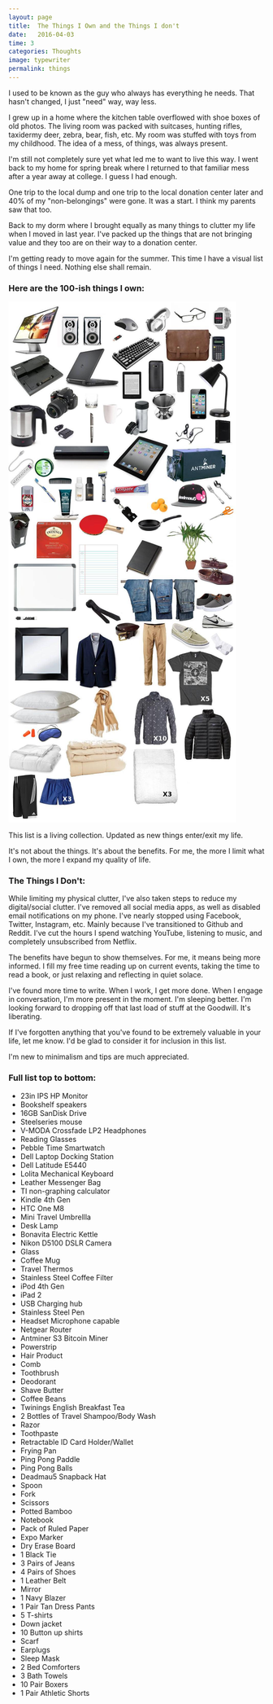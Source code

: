 ```yaml
---
layout: page
title:  The Things I Own and the Things I don't
date:   2016-04-03
time: 3
categories: Thoughts
image: typewriter
permalink: things
---
```


I used to be known as the guy who always has everything he needs. That hasn't changed, I just "need" way, way less.

I grew up in a home where the kitchen table overflowed with shoe boxes of old photos. The living room was packed with suitcases, hunting rifles, taxidermy deer, zebra, bear, fish, etc. My room was stuffed with toys from my childhood. The idea of a mess, of things, was always present.

I'm still not completely sure yet what led me to want to live this way. I went back to my home for spring break where I returned to that familiar mess after a year away at college. I guess I had enough.

One trip to the local dump and one trip to the local donation center later and 40% of my "non-belongings" were gone. It was a start. I think my parents saw that too.

Back to my dorm where I brought equally as many things to clutter my life when I moved in last year. I've packed up the things that are not bringing value and they too are on their way to a donation center.

I'm getting ready to move again for the summer. This time I have a visual list of things I need. Nothing else shall remain.

### Here are the 100-ish things I own:

![Robert's Things](/img/things.jpg)

This list is a living collection. Updated as new things enter/exit my life.


It's not about the things. It's about the benefits. For me, the more I limit what I own, the more I expand my quality of life.

### The Things I Don't:

While limiting my physical clutter, I've also taken steps to reduce my digital/social clutter. I've removed all social media apps, as well as disabled email notifications on my phone. I've nearly stopped using Facebook, Twitter, Instagram, etc. Mainly because I've transitioned to Github and Reddit. I've cut the hours I spend watching YouTube, listening to music, and completely unsubscribed from Netflix.

The benefits have begun to show themselves. For me, it means being more informed. I fill my free time reading up on current events, taking the time to read a book, or just relaxing and reflecting in quiet solace.

I've found more time to write. When I work, I get more done. When I engage in conversation, I'm more present in the moment. I'm sleeping better. I'm looking forward to dropping off that last load of stuff at the Goodwill. It's liberating.  

If I've forgotten anything that you've found to be extremely valuable in your life, let me know. I'd be glad to consider it for inclusion in this list.

I'm new to minimalism and tips are much appreciated.

### Full list top to bottom:

 - 23in IPS HP Monitor
 - Bookshelf speakers
 - 16GB SanDisk Drive
 - Steelseries mouse
 - V-MODA Crossfade LP2 Headphones
 - Reading Glasses
 - Pebble Time Smartwatch
 - Dell Laptop Docking Station
 - Dell Latitude E5440
 - Lolita Mechanical Keyboard
 - Leather Messenger Bag
 - TI non-graphing calculator
 - Kindle 4th Gen
 - HTC One M8
 - Mini Travel Umbrellla
 - Desk Lamp
 - Bonavita Electric Kettle
 - Nikon D5100 DSLR Camera
 - Glass
 - Coffee Mug
 - Travel Thermos
 - Stainless Steel Coffee Filter
 - iPod 4th Gen
 - iPad 2
 - USB Charging hub
 - Stainless Steel Pen
 - Headset Microphone capable
 - Netgear Router
 - Antminer S3 Bitcoin Miner
 - Powerstrip
 - Hair Product
 - Comb
 - Toothbrush
 - Deodorant
 - Shave Butter
 - Coffee Beans
 - Twinings English Breakfast Tea
 - 2 Bottles of Travel Shampoo/Body Wash
 - Razor
 - Toothpaste
 - Retractable ID Card Holder/Wallet
 - Frying Pan
 - Ping Pong Paddle
 - Ping Pong Balls
 - Deadmau5 Snapback Hat
 - Spoon
 - Fork
 - Scissors
 - Potted Bamboo
 - Notebook
 - Pack of Ruled Paper
 - Expo Marker
 - Dry Erase Board
 - 1 Black Tie
 - 3 Pairs of Jeans
 - 4 Pairs of Shoes
 - 1 Leather Belt
 - Mirror
 - 1 Navy Blazer
 - 1 Pair Tan Dress Pants
 - 5 T-shirts
 - Down jacket
 - 10 Button up shirts
 - Scarf
 - Earplugs
 - Sleep Mask
 - 2 Bed Comforters
 - 3 Bath Towels
 - 10 Pair Boxers
 - 1 Pair Athletic Shorts
